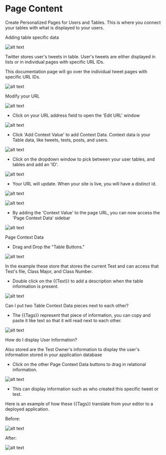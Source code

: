 # Page Content #

Create Personalized Pages for Users and Tables. This is where you connect your tables with what is displayed to your users.

Adding table specific data

![alt text](http://appcubator.com/static/img/tutorial/Twitter_ID.png) 

Twitter stores user's tweets in table. User's tweets are either displayed in lists or in individual pages with specific URL IDs. 

This documentation page will go over the individual tweet pages with specific URL IDs.

![alt text](http://appcubator.com/static/img/tutorial/TwitterURL.png) 

Modify your URL

![alt text](http://appcubator.com/static/img/tutorial/ChangeURL.png) 

- Click on your URL address field to open the 'Edit URL' window

![alt text](http://appcubator.com/static/img/tutorial/Edit_URL1.png)

- Click 'Add Context Value' to add Context Data. Context data is your Table data, like tweets, tests, posts, and users.

![alt text](http://appcubator.com/static/img/tutorial/Edit_URL2.png) 

- Click on the dropdown window to pick between  your user tables, and tables and add an 'ID'. 

![alt text](http://appcubator.com/static/img/tutorial/Edit_URL3.png) 

- Your URL will update. When your site is live, you will have a distinct id.

![alt text](http://appcubator.com/static/img/tutorial/Edit_URL4.png) 

![alt text](http://appcubator.com/static/img/tutorial/URL_ID.png) 
  
- By adding the 'Context Value' to the page URL, you can now access the 'Page Context Data' sidebar

![alt text](http://appcubator.com/static/img/tutorial/Page_Context.png) 

Page Context Data

- Drag and Drop the "Table Buttons." 

![alt text](http://appcubator.com/static/img/tutorial/Test_Buttons.png) 

In the example these store that stores the current Test and can access that Test's file, Class Major, and Class Number.

- Double click on the {{Text}} to add a description when the table information is present.

![alt text](http://appcubator.com/static/img/tutorial/Test_Description.png)

Can I put two Table Context Data pieces next to each other?

- The {{Tags}} represent that piece of information, you can copy and paste it like text so that it will read next to each other.

![alt text](http://appcubator.com/static/img/tutorial/Test_Double.png)


How do I display User Information?

Also stored are the Test Owner's information to display the user's information stored in your application database 

- Click on the other Page Context Data buttons to drag in relational information.

![alt text](http://appcubator.com/static/img/tutorial/Test_Relation.png)

- This can display information such as who created this specific tweet or test.


Here is an example of how these {{Tags}} translate from your editor to a deployed application.

Before:

![alt text](http://appcubator.com/static/img/tutorial/Test_Before.png)

After:

![alt text](http://appcubator.com/static/img/tutorial/Test_After.png)

